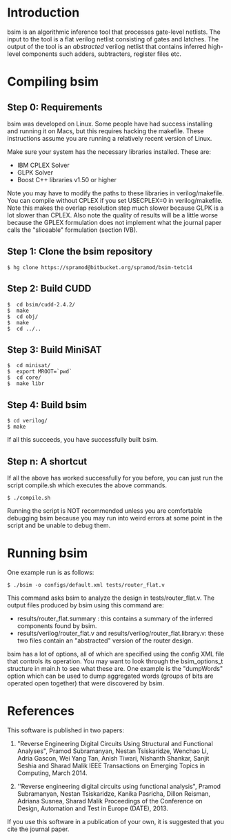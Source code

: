 
Introduction
============

bsim is an algorithmic inference tool that processes gate-level netlists. The
input to the tool is a flat verilog netlist consisting of gates and latches.
The output of the tool is an _abstracted_ verilog netlist that contains 
inferred high-level components such adders, subtracters, register files etc.


Compiling bsim
==============

Step 0: Requirements
--------------------

bsim was developed on Linux. Some people have had success installing and running
it on Macs, but this requires hacking the makefile. These instructions assume
you are running a relatively recent version of Linux.

Make sure your system has the necessary libraries installed. These are:

* IBM CPLEX Solver
* GLPK Solver
* Boost C++ libraries v1.50 or higher

Note you may have to modify the paths to these libraries in verilog/makefile.
You can compile without CPLEX if you set USECPLEX=0 in verilog/makefile.  Note
this makes the overlap resolution step much slower because GLPK is a lot slower
than CPLEX. Also note the quality of results will be a little worse because the
GPLEX formulation does not implement what the journal paper calls the
"sliceable" formulation (section IVB).
   
Step 1: Clone the bsim repository
---------------------------------

    $ hg clone https://spramod@bitbucket.org/spramod/bsim-tetc14


Step 2: Build CUDD
------------------
     
    $  cd bsim/cudd-2.4.2/
    $  make
    $  cd obj/
    $  make
    $  cd ../..
     

Step 3: Build MiniSAT
---------------------

    $  cd minisat/
    $  export MROOT=`pwd`
    $  cd core/
    $  make libr


Step 4: Build bsim
------------------

    $ cd verilog/
    $ make

If all this succeeds, you have successfully built bsim.


Step n: A shortcut
------------------

If all the above has worked successfully for you before, you can just run the
script compile.sh which executes the above commands.

    $ ./compile.sh

Running the script is NOT recommended unless you are comfortable debugging bsim
because you may run into weird errors at some point in the script and be unable
to debug them.


Running bsim
============


One example run is as follows:

    $ ./bsim -o configs/default.xml tests/router_flat.v

This command asks bsim to analyze the design in tests/router_flat.v. The 
output files produced by bsim using this command are:

* results/router_flat.summary : this contains a summary of the inferred
  components found by bsim.  
* results/verilog/router_flat.v and results/verilog/router_flat.library.v: 
  these two files contain an "abstracted" version of the router design.

bsim has a lot of options, all of which are specified using the config XML file
that controls its operation. You may want to look through the bsim_options_t
structure in main.h to see what these are.  One example is the "dumpWords"
option which can be used to dump aggregated words (groups of bits are operated
open together) that were discovered by bsim.


References
==========

This software is published in two papers:

1. "Reverse Engineering Digital Circuits Using Structural and Functional Analyses", 
Pramod Subramanyan, Nestan Tsiskaridze, Wenchao Li, Adria Gascon, Wei Yang Tan, Anish Tiwari, Nishanth Shankar, Sanjit Seshia and Sharad Malik 
IEEE Transactions on Emerging Topics in Computing, March 2014.

2. ''Reverse engineering digital circuits using functional analysis", 
Pramod Subramanyan, Nestan Tsiskaridze, Kanika Pasricha, Dillon Reisman, Adriana Susnea, Sharad Malik 
Proceedings of the Conference on Design, Automation and Test in Europe (DATE), 2013.

If you use this software in a publication of your own, it is suggested that you cite the journal paper.
